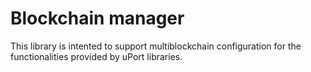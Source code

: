 # Blockchain manager

This library is intented to support multiblockchain configuration for the functionalities provided by uPort libraries.